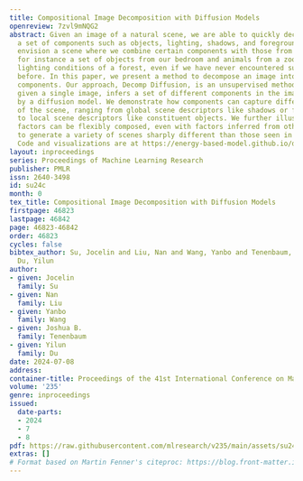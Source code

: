 ```yaml
---
title: Compositional Image Decomposition with Diffusion Models
openreview: 7zvl9mNQG2
abstract: Given an image of a natural scene, we are able to quickly decompose it into
  a set of components such as objects, lighting, shadows, and foreground. We can then
  envision a scene where we combine certain components with those from other images,
  for instance a set of objects from our bedroom and animals from a zoo under the
  lighting conditions of a forest, even if we have never encountered such a scene
  before. In this paper, we present a method to decompose an image into such compositional
  components. Our approach, Decomp Diffusion, is an unsupervised method which, when
  given a single image, infers a set of different components in the image, each represented
  by a diffusion model. We demonstrate how components can capture different factors
  of the scene, ranging from global scene descriptors like shadows or facial expression
  to local scene descriptors like constituent objects. We further illustrate how inferred
  factors can be flexibly composed, even with factors inferred from other models,
  to generate a variety of scenes sharply different than those seen in training time.
  Code and visualizations are at https://energy-based-model.github.io/decomp-diffusion.
layout: inproceedings
series: Proceedings of Machine Learning Research
publisher: PMLR
issn: 2640-3498
id: su24c
month: 0
tex_title: Compositional Image Decomposition with Diffusion Models
firstpage: 46823
lastpage: 46842
page: 46823-46842
order: 46823
cycles: false
bibtex_author: Su, Jocelin and Liu, Nan and Wang, Yanbo and Tenenbaum, Joshua B. and
  Du, Yilun
author:
- given: Jocelin
  family: Su
- given: Nan
  family: Liu
- given: Yanbo
  family: Wang
- given: Joshua B.
  family: Tenenbaum
- given: Yilun
  family: Du
date: 2024-07-08
address:
container-title: Proceedings of the 41st International Conference on Machine Learning
volume: '235'
genre: inproceedings
issued:
  date-parts:
  - 2024
  - 7
  - 8
pdf: https://raw.githubusercontent.com/mlresearch/v235/main/assets/su24c/su24c.pdf
extras: []
# Format based on Martin Fenner's citeproc: https://blog.front-matter.io/posts/citeproc-yaml-for-bibliographies/
---
```


